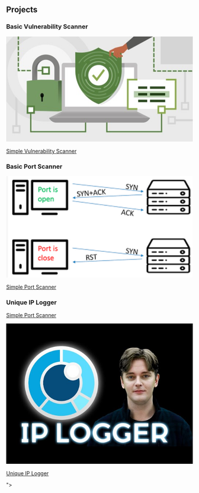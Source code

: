 <section id="projects" class="section">
    <h1>Projects</h1>
    <h3>Basic Vulnerability Scanner</h3>
    <div class="project-item">
        <a href="https://github.com/VincentRitchie/Basic-Vulnerability-Scanner">
            <img src="vuln_scanner_image.jpeg" alt="Basic Vulnerability Scanner" width="650">
            <p>Simple Vulnerability Scanner</p>
        </a>
    </div>
    <h3>Basic Port Scanner</h3>
    <div class="project-item">
        <a href="https://github.com/VincentRitchie/Basic-Port-Scanner">
            <img src="port_scanner_images.png" alt="Basic Port Scanner" width="650">
            <p>Simple Port Scanner</p>
        </a>
    </div>
    <h3>Unique IP Logger </h3>
    <div class="project-item">
        <a href="<h3>Basic Port Scanner</h3>
            <img src="port_scanner_images.png" alt="Basic Port Scanner" width="650">
            <p>Simple Port Scanner</p>
        </a>
    </div>
     <div class="project-item">
        <a href="https://github.com/VincentRitchie/Basic-Port-Scanner">
            <img src="https://github.com/VincentRitchie/Unique-IP-logger/blob/main/unique_ip_logger%20img.jpg" alt="Basic Port Scanner" width="650">
            <p>Unique IP Logger</p>
        </a>
    </div>">
</section>
